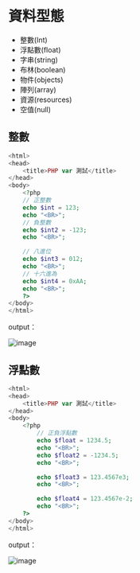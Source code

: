 # 資料型態

- 整數(Int)
- 浮點數(float)
- 字串(string)
- 布林(boolean)
- 物件(objects)
- 陣列(array)
- 資源(resources)
- 空值(null)

## 整數
```php
<html>
<head> 
    <title>PHP var 測試</title>
</head>
<body>
    <?php
    // 正整數
    echo $int = 123;
    echo "<BR>";
    // 負整數
    echo $int2 = -123;
    echo "<BR>";

    // 八進位
    echo $int3 = 012;
    echo "<BR>";
    // 十六進為
    echo $int4 = 0xAA;
    echo "<BR>";
    ?>
</body>
</html>
```

output：

![image](https://user-images.githubusercontent.com/55253641/173348450-4796c39b-eca6-4ee2-9e39-d8956536b395.png)


## 浮點數
```php
<html>
<head> 
    <title>PHP var 測試</title>
</head>
<body>
    <?php
        // 正負浮點數
        echo $float = 1234.5;
        echo "<BR>";
        echo $float2 = -1234.5;
        echo "<BR>";

        echo $float3 = 123.4567e3;
        echo "<BR>";

        echo $float4 = 123.4567e-2;
        echo "<BR>";
    ?>
</body>
</html>
```

output：

![image](https://user-images.githubusercontent.com/55253641/173350240-559cc6d6-847b-4fd4-b324-ea7aeebbc5a2.png)

